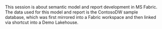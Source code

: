 This session is about semantic model and report development in MS Fabric.
The data used for this model and report is the ContosoDW sample database, which was first mirrored into a Fabric workspace and then linked via shortcut into a Demo Lakehouse.
